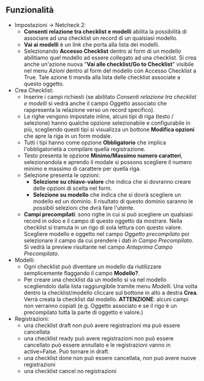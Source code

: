 ## Funzionalità

+ Impostazioni -> Netcheck 2: 
    + **Consenti relazione tra checklist e modelli** abilita la possibilità di associare ad una checklist un record di un qualsiasi modello.
    + **Vai ai modelli** è un link che porta alla lista dei modelli.
    + Selezionando **Accesso Checklist** dentro al form di un modello abilitiamo quel modello ad essere collegato ad una checklist. Si crea anche un'azione nuova "**Vai alle checklist/Go to Checklist**" visibile nel menu *Azioni* dentro al form del modello con Accesso Checklist a True. Tale azione ti manda alla lista delle checklist associate a questo oggetto.
+ Crea Checklist:
    + Inserire i campi richiesti (se abilitato *Consenti relazione tra checklist e modelli* si vedrà anche il campo Oggetto associato che rappresenta la relazione verso un record specifico).
    + Le righe vengono impostate inline, alcuni tipi di riga (testo / selezione) hanno qualche opzione selezionabile e configurabile in più, scegliendo questi tipi si visualizza un bottone **Modifica opzioni** che apre la riga in un form modale.
    + Tutti i tipi hanno come opzione **Obbligatorio** che implica l'obbligatorietà a compilare quella registrazione.
    + Testo presenta le opzione **Minimo/Massimo numero caratteri**, selezionandola e aprendo il modale si possono scegliere il numero minimo e massimo di carattere per quella riga.
    + Selezione presenta le opzioni:
        + **Selezione su chiave-valore** che indica che si dovranno creare delle opzioni di scelta nel form.
        + **Selezione su modello** che indica che si dovrà scegliere un modello ed un dominio. Il risultato di questo dominio saranno le possibili selezioni che dvrà fare l'utente.
    + **Campi precompilati**: sono righe in cui si può scegliere un qualsiasi record in odoo e il campo di questo oggetto da mostrare. Nella checklist si tramuta in un rigo di sola lettura con questo valore. Scegliere modello e oggetto nel campo *Oggetto precompilato* poi selezionare il campo da cui prendere i dati in *Campo Precompilato*. Si vedrà la preview risultante nel campo *Anteprima Campo Precompilato*.
+ Modelli:
    + Ogni checklist può diventare un modello da riutilizzare semplicemente flaggando il campo **Modello?**.
    + Per creare una checklist da un modello si va nel modello scegliendolo dalla lista raggiungibile tramite menu *Modelli*. Una volta dentro la checklist/modello cliccare sul bottone in alto a destra **Crea**. Verrà creata la checklist dal modello. **ATTENZIONE**: alcuni campi non verranno copiati (e.g. Oggetto associato e se il rigo è un precompilato tutta la parte di oggetto e valore.)
+ Registrazioni:
    + una checklist draft non può avere registrazioni ma può essere cancellata
    + una checklist ready può avere registrazioni non può essere cancellato può essere annullato e le registrazioni vanno in active=False. Può tornare in draft.
    + una checklist done non può essere cancellata, non può avere nuove registrazioni
    + una checklist cancel no registrazioni  